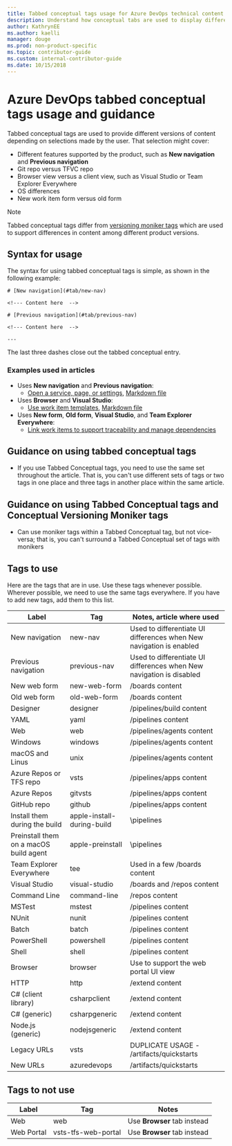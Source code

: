 ```yaml
---
title: Tabbed conceptual tags usage for Azure DevOps technical content
description: Understand how conceptual tabs are used to display different versions of  technical content for Azure DevOps contributors
author: KathrynEE
ms.author: kaelli
manager: douge
ms.prod: non-product-specific
ms.topic: contributor-guide
ms.custom: internal-contributor-guide
ms.date: 10/15/2018
---
```


# Azure DevOps tabbed conceptual tags usage and guidance

Tabbed conceptual tags are used to provide different versions of content depending on selections made by the user. That selection might cover: 
- Different features supported by the product, such as **New navigation** and **Previous navigation**
- Git repo versus TFVC repo  
- Browser view versus a client view, such as Visual Studio or Team Explorer Everywhere 
- OS differences 
- New work item form versus old form 

> [!NOTE]  
> Tabbed conceptual tags differ from [versioning moniker tags](/azure-devops-versioning-monikers) which are used to support differences in content among different product versions. 

## Syntax for usage
The syntax for using tabbed conceptual tags is simple, as shown in the following example:  

```
# [New navigation](#tab/new-nav)

<!--- Content here  -->

# [Previous navigation](#tab/previous-nav)

<!--- Content here  -->

--- 

```

The last three dashes close out the tabbed conceptual entry. 

### Examples used in articles 
- Uses **New navigation** and **Previous navigation**: 
	- [Open a service, page, or settings](https://docs.microsoft.comazure/devops/project/navigation/go-to-service-page?view=vsts&tabs=new-nav), [Markdown file](https://dev.azure.com/mseng/TechnicalContent/_git/vsts-docs-pr?_a=contents&path=%2Fdocs%2Fproject%2Fnavigation%2Fgo-to-service-page.md&version=GBmaster)
- Uses **Browser** and **Visual Studio**: 
	- [Use work item templates](https://docs.microsoft.comazure/devops/boards/backlogs/work-item-template), [Markdown file](https://mseng.visualstudio.com/TechnicalContent/_git/vsts-docs-pr?_a=contents&path=%2Fdocs%2Fboards%2Fbacklogs%2Fwork-item-template.md&version=GBmaster)
- Uses **New form**, **Old form**, **Visual Studio**, and **Team Explorer Everywhere**: 
	- [Link work items to support traceability and manage dependencies](https://docs.microsoft.comazure/devops/queries/link-work-items-support-traceability)

## Guidance on using tabbed conceptual tags 
- If you use Tabbed Conceptual tags, you need to use the same set throughout the article. That is, you can't use different sets of tags or two tags in one place and three tags in another place within the same article.

## Guidance on using Tabbed Conceptual tags and Conceptual Versioning Moniker tags
  
- Can use moniker tags within a Tabbed Conceptual tag, but not vice-versa; that is, you can't surround a Tabbed Conceptual set of tags with monikers 

## Tags to use

Here are the tags that are in use. Use these tags whenever possible. Wherever possible, we need to use the same tags everywhere. 
If you have to add new tags, add them to this list. 

| Label	| Tag	 | Notes, article where used  |
|----------|---------|-----| 
| New navigation  |  new-nav  | Used to differentiate UI differences when New navigation is enabled  | 
| Previous navigation  |  previous-nav  |  Used to differentiate UI differences when New navigation is disabled |     
| New web form  |  new-web-form   |   /boards content|
| Old web form  |  old-web-form   |   /boards content|
| Designer |  designer   |  /pipelines/build content   |  
| YAML  |  yaml   |  /pipelines content  |  
| Web  |  web   |  /pipelines/agents content  | 
| Windows  |  windows  |  /pipelines/agents content  
| macOS and Linus  |  unix  |   /pipelines/agents content  |  
| Azure Repos or TFS repo |  vsts  | /pipelines/apps content   |  
| Azure Repos  |  gitvsts  | /pipelines/apps content   |  
| GitHub repo  |  github  |     /pipelines/apps content | 
| Install them during the build  |  apple-install-during-build  |  \pipelines |   
| Preinstall them on a macOS build agent  | apple-preinstall | \pipelines  |      
| Team Explorer Everywhere  |  tee  |   Used in a few /boards content  |  
| Visual Studio  |  visual-studio  |  /boards and /repos content  |  
| Command Line  |  command-line  |  /repos content |
| MSTest  |  mstest  |   /pipelines content  |  
| NUnit  |  nunit  |   /pipelines content   |  
| Batch  |  batch  | /pipelines content   |  
| PowerShell  |  powershell  | /pipelines content   | 
| Shell  |  shell  | /pipelines content   |  
| Browser  |  browser  |  Use to support the web portal UI view   |  
| HTTP | http | /extend content |
| C# (client library) | csharpclient | /extend content |
| C# (generic) | csharpgeneric | /extend content |
| Node.js (generic) |nodejsgeneric| /extend content |
| Legacy URLs |  vsts  | DUPLICATE USAGE -  /artifacts/quickstarts  |  
| New URLs |  azuredevops  | /artifacts/quickstarts  | 


## Tags to not use

| Label	| Tag	 | Notes |
|----------|---------|-----| 
| Web  |  web  |  Use **Browser** tab instead  |  
| Web Portal  |  vsts-tfs-web-portal  | Use **Browser** tab instead  |


